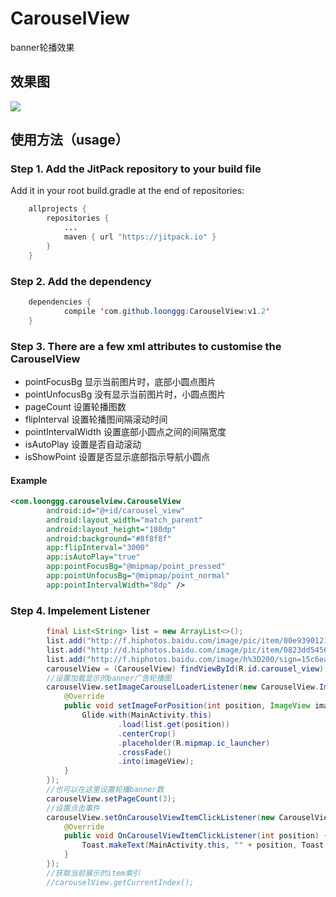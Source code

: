 # CarouselView
banner轮播效果

## 效果图
![](https://raw.githubusercontent.com/loonggg/CarouselView/master/image/ss.gif)

## 使用方法（usage）
### Step 1. Add the JitPack repository to your build file

Add it in your root build.gradle at the end of repositories:
```java
	allprojects {
		repositories {
			...
			maven { url "https://jitpack.io" }
		}
	}
```
### Step 2. Add the dependency
```java
	dependencies {
	        compile 'com.github.loonggg:CarouselView:v1.2'
	}
  ```
### Step 3. There are a few xml attributes to customise the  CarouselView
* pointFocusBg 显示当前图片时，底部小圆点图片
* pointUnfocusBg 没有显示当前图片时，小圆点图片
* pageCount 设置轮播图数
* flipInterval 设置轮播图间隔滚动时间
* pointIntervalWidth 设置底部小圆点之间的间隔宽度
* isAutoPlay 设置是否自动滚动
* isShowPoint 设置是否显示底部指示导航小圆点

#### Example
```xml
<com.loonggg.carouselview.CarouselView
        android:id="@+id/carousel_view"
        android:layout_width="match_parent"
        android:layout_height="180dp"
        android:background="#8f8f8f"
        app:flipInterval="3000"
        app:isAutoPlay="true"
        app:pointFocusBg="@mipmap/point_pressed"
        app:pointUnfocusBg="@mipmap/point_normal"
        app:pointIntervalWidth="8dp" />
```

### Step 4. Impelement Listener
```java
        final List<String> list = new ArrayList<>();
        list.add("http://f.hiphotos.baidu.com/image/pic/item/00e93901213fb80e0ee553d034d12f2eb9389484.jpg");
        list.add("http://d.hiphotos.baidu.com/image/pic/item/0823dd54564e92584a00b4e99e82d158ccbf4e84.jpg");
        list.add("http://f.hiphotos.baidu.com/image/h%3D200/sign=15c6eac033adcbef1e3479069cae2e0e/6d81800a19d8bc3e7451d5ce808ba61ea8d3455d.jpg");
        carouselView = (CarouselView) findViewById(R.id.carousel_view);
        //设置加载显示的banner广告轮播图
        carouselView.setImageCarouselLoaderListener(new CarouselView.ImageCarouselLoaderListener() {
            @Override
            public void setImageForPosition(int position, ImageView imageView) {
                Glide.with(MainActivity.this)
                        .load(list.get(position))
                        .centerCrop()
                        .placeholder(R.mipmap.ic_launcher)
                        .crossFade()
                        .into(imageView);
            }
        });
        //也可以在这里设置轮播banner数
        carouselView.setPageCount(3);
        //设置点击事件
        carouselView.setOnCarouselViewItemClickListener(new CarouselView.OnCarouselViewItemClickListener() {
            @Override
            public void OnCarouselViewItemClickListener(int position) {
                Toast.makeText(MainActivity.this, "" + position, Toast.LENGTH_SHORT).show();
            }
        });
        //获取当前展示的item索引
        //carouselView.getCurrentIndex();

```

  
